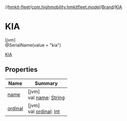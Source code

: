 //[hmkit-fleet](../../../../index.md)/[com.highmobility.hmkitfleet.model](../../index.md)/[Brand](../index.md)/[KIA](index.md)

# KIA

[jvm]\
@SerialName(value = &quot;kia&quot;)

[KIA](index.md)

## Properties

| Name | Summary |
|---|---|
| [name](../../-eligibility-status/-connectivity-status/-u-n-k-n-o-w-n/index.md#-372974862%2FProperties%2F-1829386432) | [jvm]<br>val [name](../../-eligibility-status/-connectivity-status/-u-n-k-n-o-w-n/index.md#-372974862%2FProperties%2F-1829386432): [String](https://kotlinlang.org/api/latest/jvm/stdlib/kotlin-stdlib/kotlin/-string/index.html) |
| [ordinal](../../-eligibility-status/-connectivity-status/-u-n-k-n-o-w-n/index.md#-739389684%2FProperties%2F-1829386432) | [jvm]<br>val [ordinal](../../-eligibility-status/-connectivity-status/-u-n-k-n-o-w-n/index.md#-739389684%2FProperties%2F-1829386432): [Int](https://kotlinlang.org/api/latest/jvm/stdlib/kotlin-stdlib/kotlin/-int/index.html) |
